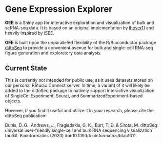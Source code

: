 # Gene Expression Explorer
**GEE** is a Shiny app for interactive exploration and visualization of bulk and scRNA-seq data. It is based on an original implementation by [lhover11](https://github.com/lhover11) and heavily inspired by iSEE.

**GEE** is built upon the unparalleled flexibility of the R/Bioconductor package [dittoSeq](http://bioconductor.org/packages/release/bioc/html/dittoSeq.html) to 
provide a convenient avenue for bulk and single-cell RNA-seq figure generation and exploratory data analysis. 

## Current State

This is currently not intended for public use, as it uses datasets stored on our personal RStudio Connect server. In time, a variant of it will likely be added to the dittoSeq package to natively support interactive visualization of SingleCellExperiment, Seurat, and SummarizedExperiment-based objects.

However, if you find it useful and utilize it in your research, please cite the dittoSeq publication:

Bunis, D. G., Andrews, J., Fragiadakis, G. K., Burt, T. D. & Sirota, M. dittoSeq: universal user-friendly single-cell and bulk RNA sequencing visualization toolkit. 
Bioinformatics (2020) doi:10.1093/bioinformatics/btaa1011.
